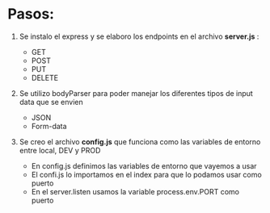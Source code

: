# Pasos:

1. Se instalo el express y se elaboro los endpoints en el archivo **server.js** :
	- GET
	- POST
	- PUT
	- DELETE

2. Se utilizo bodyParser para poder manejar los diferentes tipos de input data que se envien 
	- JSON
	- Form-data

3. Se creo el archivo **config.js** que funciona como las variables de entorno entre local, DEV y PROD
	- En config.js definimos las variables de entorno que vayemos a usar 
	- El confi.js lo importamos en el index para que lo podamos usar como puerto
	- En el server.listen usamos la variable process.env.PORT como puerto
